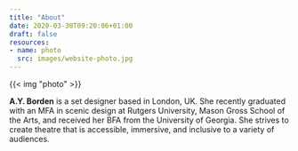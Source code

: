 ```yaml
---
title: "About"
date: 2020-03-30T09:20:06+01:00
draft: false
resources:
- name: photo
  src: images/website-photo.jpg
---
```


{{< img "photo" >}}

**A.Y. Borden** is a set designer based in London, UK. She recently graduated with an MFA in scenic design at Rutgers University, Mason Gross School of the Arts, and received her BFA from the University of Georgia. She strives to create theatre that is accessible, immersive, and inclusive to a variety of audiences.

